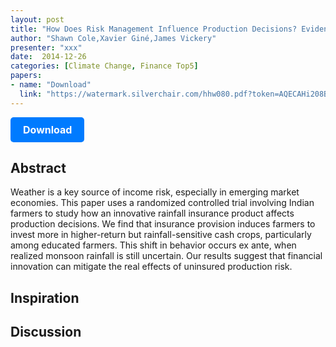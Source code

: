 ```yaml
---
layout: post
title: "How Does Risk Management Influence Production Decisions? Evidence from a Field Experiment"
author: "Shawn Cole,Xavier Giné,James Vickery"
presenter: "xxx"
date:  2014-12-26
categories: [Climate Change, Finance Top5]
papers:
- name: "Download"
  link: "https://watermark.silverchair.com/hhw080.pdf?token=AQECAHi208BE49Ooan9kkhW_Ercy7Dm3ZL_9Cf3qfKAc485ysgAAA3kwggN1BgkqhkiG9w0BBwagggNmMIIDYgIBADCCA1sGCSqGSIb3DQEHATAeBglghkgBZQMEAS4wEQQMLcTZnDBQCLUroCVIAgEQgIIDLNoK9x1-w6udHMyrcSaYsmvhZd9fNzdF43-_E9Yh0eNEbin7Yr5lxuygUPnJkkiKAn9FJtbra7WSyR5WC_vXMJaoZ3lHMzJvx4pU4yznoPJ9VOR2t1ed_1ipOD_Q0aP2cuwk9vkcZ_cx7dx5vrdFYlatBzv9PJfg87G4sHvswwGTEmE0RsGJ7X5nBYT9GjnHdJ-vLXOpENORkGw7vUwJcNr7T1vVvT7nAonhNwWEuXZP490ZiQKxtxSYOQp2xwhBGp_qidf-45bJ3doF4upBUdUd52g-ipWGFDJ5d60c2CqfmtAjJONdiK7R6eON_PVx6ZAwp7C5JkzXkbjKfNvzw0ifY6ISi1nBqzSEIvTbPCR-6UoU08DYaluJsG0ql5jrWlSTedIpHgp3x3y0wwg-lamY-_9Nf3B88Lfz58TFdfok-NSX2XDrL_jgkBnoSg3kdU9ePSRkrQV3xRlUWFMUrFPA3zxQvU99yLry7V8EaFVtwLKFBV5jYsCCBHDkCqQblZiEmwEjPt6mdbS-CABi4gtJNjwhFfihaCR4mbPFyX-QnZMS-0zZJlwJ8Htwm6acFb-ORr9EGoKcQpDXbyRuthMheildc8v6ba2I2bombV78RGObFGULwx0md-AMuX2EvU-VER6lx1KbNggFNjHgBDfomGcrAMdHVKMf_M7Ntz3Zd1-8pyqz2tRDQpMLLtavyKUk6lG6-NvOzzvqehWDxRSJ0MzD3Fvmcak3o9a8AdmR9-SXbHF_GBYdd-TAYYQE5rvO3qG56lUpTb0F3ALwbA4UDJlgsfZ8Y4-aVZ-GYG_D5JaJgOQuiW1B0lpKG_v5fZEM-xryjrL792EB9zCis8EHkPM_nMadAfVZu8kLw3sRGbuZY6TGt7Vgb-zk_XF5smWVFxetwcdXuvPZficlJ12ffz2RitexQWlMzXgc4wPzZ5OpoxI-xEoAXRcMv4P4h60P7b4Uerm40rnN6JXzh8niG423KbR_sxqPxVyAs9jF2UQ0OVDaLb8XAZ-oJBN_CHSV2e4CEEm5O1heRUpvWm8iJx0_tNA29hmmhk_XMbbi-hJB1SktBn-eB-vr"
---
```



<p>
  <a href="https://watermark.silverchair.com/hhw080.pdf?token=AQECAHi208BE49Ooan9kkhW_Ercy7Dm3ZL_9Cf3qfKAc485ysgAAA3kwggN1BgkqhkiG9w0BBwagggNmMIIDYgIBADCCA1sGCSqGSIb3DQEHATAeBglghkgBZQMEAS4wEQQMLcTZnDBQCLUroCVIAgEQgIIDLNoK9x1-w6udHMyrcSaYsmvhZd9fNzdF43-_E9Yh0eNEbin7Yr5lxuygUPnJkkiKAn9FJtbra7WSyR5WC_vXMJaoZ3lHMzJvx4pU4yznoPJ9VOR2t1ed_1ipOD_Q0aP2cuwk9vkcZ_cx7dx5vrdFYlatBzv9PJfg87G4sHvswwGTEmE0RsGJ7X5nBYT9GjnHdJ-vLXOpENORkGw7vUwJcNr7T1vVvT7nAonhNwWEuXZP490ZiQKxtxSYOQp2xwhBGp_qidf-45bJ3doF4upBUdUd52g-ipWGFDJ5d60c2CqfmtAjJONdiK7R6eON_PVx6ZAwp7C5JkzXkbjKfNvzw0ifY6ISi1nBqzSEIvTbPCR-6UoU08DYaluJsG0ql5jrWlSTedIpHgp3x3y0wwg-lamY-_9Nf3B88Lfz58TFdfok-NSX2XDrL_jgkBnoSg3kdU9ePSRkrQV3xRlUWFMUrFPA3zxQvU99yLry7V8EaFVtwLKFBV5jYsCCBHDkCqQblZiEmwEjPt6mdbS-CABi4gtJNjwhFfihaCR4mbPFyX-QnZMS-0zZJlwJ8Htwm6acFb-ORr9EGoKcQpDXbyRuthMheildc8v6ba2I2bombV78RGObFGULwx0md-AMuX2EvU-VER6lx1KbNggFNjHgBDfomGcrAMdHVKMf_M7Ntz3Zd1-8pyqz2tRDQpMLLtavyKUk6lG6-NvOzzvqehWDxRSJ0MzD3Fvmcak3o9a8AdmR9-SXbHF_GBYdd-TAYYQE5rvO3qG56lUpTb0F3ALwbA4UDJlgsfZ8Y4-aVZ-GYG_D5JaJgOQuiW1B0lpKG_v5fZEM-xryjrL792EB9zCis8EHkPM_nMadAfVZu8kLw3sRGbuZY6TGt7Vgb-zk_XF5smWVFxetwcdXuvPZficlJ12ffz2RitexQWlMzXgc4wPzZ5OpoxI-xEoAXRcMv4P4h60P7b4Uerm40rnN6JXzh8niG423KbR_sxqPxVyAs9jF2UQ0OVDaLb8XAZ-oJBN_CHSV2e4CEEm5O1heRUpvWm8iJx0_tNA29hmmhk_XMbbi-hJB1SktBn-eB-vr" class="button">
    Download
  </a>
</p>

<style>
  .button {
    display: inline-block;
    padding: 10px 20px;
    background-color: #007bff;
    color: #fff;
    text-decoration: none;
    border-radius: 5px;
    font-size: 16px;
    font-weight: bold;
  }
</style>

## Abstract
Weather is a key source of income risk, especially in emerging market economies. This paper uses a randomized controlled trial involving Indian farmers to study how an innovative rainfall insurance product affects production decisions. We find that insurance provision induces farmers to invest more in higher-return but rainfall-sensitive cash crops, particularly among educated farmers. This shift in behavior occurs ex ante, when realized monsoon rainfall is still uncertain. Our results suggest that financial innovation can mitigate the real effects of uninsured production risk.
## Inspiration




## Discussion

